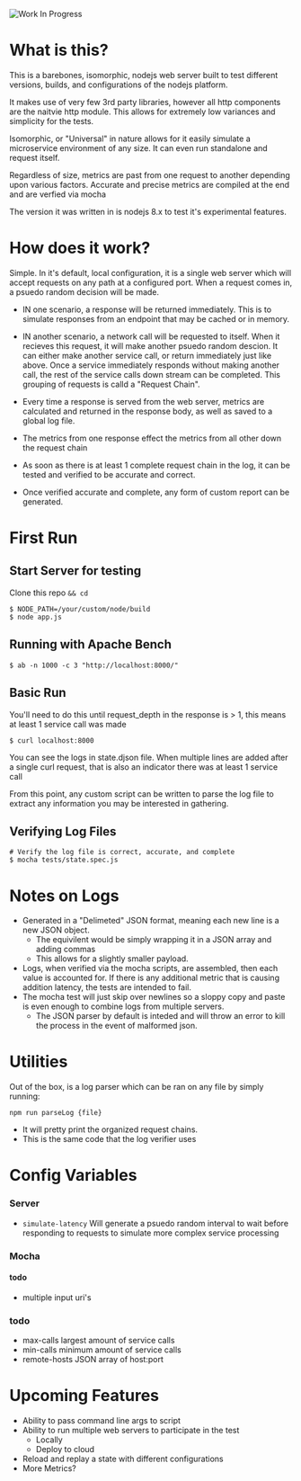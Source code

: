 ![Work In Progress](http://cdn1.sportngin.com/attachments/photo/8058/6943/Work_In_Progress_large.png)

# What is this?
This is a barebones, isomorphic, nodejs web server built to test different versions, builds, and configurations of the nodejs platform.

It makes use of very few 3rd party libraries, however all http components are the naitvie http module. This allows for extremely low variances and simplicity for the tests.

Isomorphic, or "Universal" in nature allows for it easily simulate a microservice environment of any size. It can even run standalone and request itself.

Regardless of size, metrics are past from one request to another depending upon various factors. Accurate and precise metrics are compiled at the end and are verfied via mocha

The version it was written in is nodejs 8.x to test it's experimental features.


# How does it work?
Simple. In it's default, local configuration, it is a single web server which will accept requests on any path at a configured port. When a request comes in, a psuedo random decision will be made.

- IN one scenario, a response will be returned immediately. This is to simulate responses from an endpoint that may be cached or in memory.

- IN another scenario, a network call will be requested to itself. When it recieves this request, it will make another psuedo random descion. It can either make another service call, or return immediately just like above. Once a service immediately responds without making another call, the rest of the service calls down stream can be completed. This grouping of requests is calld a "Request Chain".

- Every time a response is served from the web server, metrics are calculated and returned in the response body, as well as saved to a global log file.

- The metrics from one response effect the metrics from all other down the request chain

- As soon as there is at least 1 complete request chain in the log, it can be tested and verified to be accurate and correct.

- Once verified accurate and complete, any form of custom report can be generated.

# First Run

## Start Server for testing

Clone this repo ```&& cd```

```
$ NODE_PATH=/your/custom/node/build
$ node app.js
```

## Running with Apache Bench

```
$ ab -n 1000 -c 3 "http://localhost:8000/"
```

## Basic Run

You'll need to do this until request_depth in the response is > 1, this means at least 1 service call was made
```
$ curl localhost:8000
```

You can see the logs in state.djson file. When multiple lines are added after a single curl request, that is also an indicator there was at least 1 service call

From this point, any custom script can be written to parse the log file to extract any information you may be interested in gathering.

## Verifying Log Files

```
# Verify the log file is correct, accurate, and complete
$ mocha tests/state.spec.js
```

# Notes on Logs

- Generated in a "Delimeted" JSON format, meaning each new line is a new JSON object.
    - The equivilent would be simply wrapping it in a JSON array and adding commas
    - This allows for a slightly smaller payload.
- Logs, when verified via the mocha scripts, are assembled, then each value is accounted for. If there is any additional metric that is causing addition latency, the tests are intended to fail.
- The mocha test will just skip over newlines so a sloppy copy and paste is even enough to combine logs from multiple servers.
    - The JSON parser by default is inteded and will throw an error to kill the process in the event of malformed json.

# Utilities
Out of the box, is a log parser which can be ran on any file by simply running:

```npm run parseLog {file}```

- It will pretty print the organized request chains.
- This is the same code that the log verifier uses


# Config Variables

### Server

- ```simulate-latency``` Will generate a psuedo random interval to wait before responding to requests to simulate more complex service processing

### Mocha

#### todo
- multiple input uri's

### todo
 - max-calls largest amount of service calls
 - min-calls minimum amount of service calls
 - remote-hosts JSON array of host:port

# Upcoming Features
- Ability to pass command line args to script
- Ability to run multiple web servers to participate in the test
  - Locally
  - Deploy to cloud
- Reload and replay a state with different configurations
- More Metrics?
